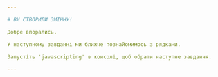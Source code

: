 ```yaml
---

# ВИ СТВОРИЛИ ЗМІННУ!

Добре впорались.

У наступному завданні ми ближче познайомимось з рядками.

Запустіть 'javascripting' в консолі, щоб обрати наступне завдання.

---
```

